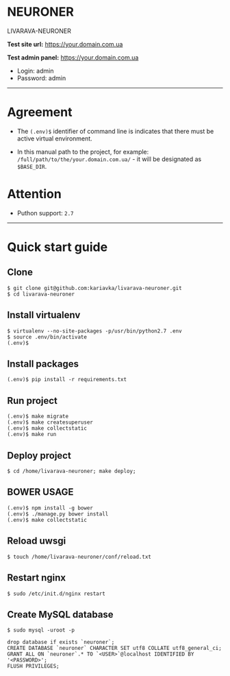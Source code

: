 NEURONER
======

LIVARAVA-NEURONER

**Test site url:** https://your.domain.com.ua

**Test admin panel:** https://your.domain.com.ua

- Login: admin
- Password: admin

-------

Agreement
=========

- The `(.env)$` identifier of command line is indicates that there must be active virtual environment.

- In this manual path to the project, for example: `/full/path/to/the/your.domain.com.ua/` - it will be designated as `$BASE_DIR`.


Attention
=========

- Puthon support: `2.7`

-------

Quick start guide
=================

Clone
-----


    $ git clone git@github.com:kariavka/livarava-neuroner.git
    $ cd livarava-neuroner


Install virtualenv
------------------


    $ virtualenv --no-site-packages -p/usr/bin/python2.7 .env
    $ source .env/bin/activate
    (.env)$


Install packages
----------------


    (.env)$ pip install -r requirements.txt


Run project
----------------


    (.env)$ make migrate
    (.env)$ make createsuperuser
    (.env)$ make collectstatic
    (.env)$ make run

Deploy project
----------------


    $ cd /home/livarava-neuroner; make deploy;

BOWER USAGE
----------------


    (.env)$ npm install -g bower
    (.env)$ ./manage.py bower install
    (.env)$ make collectstatic

Reload uwsgi
----------------


    $ touch /home/livarava-neuroner/conf/reload.txt

Restart nginx
----------------

    $ sudo /etc/init.d/nginx restart

Create MySQL database
-----


    $ sudo mysql -uroot -p

    drop database if exists `neuroner`;
    CREATE DATABASE `neuroner` CHARACTER SET utf8 COLLATE utf8_general_ci;
    GRANT ALL ON `neuroner`.* TO `<USER>`@localhost IDENTIFIED BY '<PASSWORD>';
    FLUSH PRIVILEGES;

